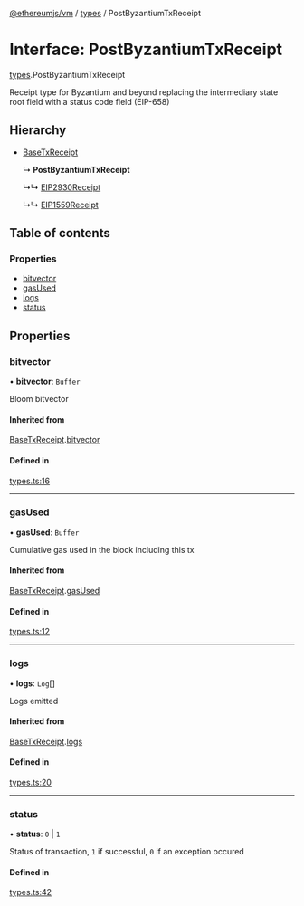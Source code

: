 [@ethereumjs/vm](../README.md) / [types](../modules/types.md) / PostByzantiumTxReceipt

# Interface: PostByzantiumTxReceipt

[types](../modules/types.md).PostByzantiumTxReceipt

Receipt type for Byzantium and beyond replacing the intermediary
state root field with a status code field (EIP-658)

## Hierarchy

- [BaseTxReceipt](types.basetxreceipt.md)

  ↳ **PostByzantiumTxReceipt**

  ↳↳ [EIP2930Receipt](types.eip2930receipt.md)

  ↳↳ [EIP1559Receipt](types.eip1559receipt.md)

## Table of contents

### Properties

- [bitvector](types.postbyzantiumtxreceipt.md#bitvector)
- [gasUsed](types.postbyzantiumtxreceipt.md#gasused)
- [logs](types.postbyzantiumtxreceipt.md#logs)
- [status](types.postbyzantiumtxreceipt.md#status)

## Properties

### bitvector

• **bitvector**: `Buffer`

Bloom bitvector

#### Inherited from

[BaseTxReceipt](types.basetxreceipt.md).[bitvector](types.basetxreceipt.md#bitvector)

#### Defined in

[types.ts:16](https://github.com/ethereumjs/ethereumjs-monorepo/blob/master/packages/vm/src/types.ts#L16)

___

### gasUsed

• **gasUsed**: `Buffer`

Cumulative gas used in the block including this tx

#### Inherited from

[BaseTxReceipt](types.basetxreceipt.md).[gasUsed](types.basetxreceipt.md#gasused)

#### Defined in

[types.ts:12](https://github.com/ethereumjs/ethereumjs-monorepo/blob/master/packages/vm/src/types.ts#L12)

___

### logs

• **logs**: `Log`[]

Logs emitted

#### Inherited from

[BaseTxReceipt](types.basetxreceipt.md).[logs](types.basetxreceipt.md#logs)

#### Defined in

[types.ts:20](https://github.com/ethereumjs/ethereumjs-monorepo/blob/master/packages/vm/src/types.ts#L20)

___

### status

• **status**: ``0`` \| ``1``

Status of transaction, `1` if successful, `0` if an exception occured

#### Defined in

[types.ts:42](https://github.com/ethereumjs/ethereumjs-monorepo/blob/master/packages/vm/src/types.ts#L42)
